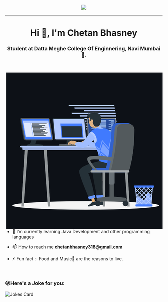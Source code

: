 <p align="center">
  <img src="https://miro.medium.com/max/2048/1*OohqW5DGh9CQS4hLY5FXzA.png" height="230"/>
</p>
<hr>

<h1 align="center">Hi 👋, I'm Chetan Bhasney</h1>
<h3 align="center">Student at Datta Meghe College Of Enginnering, Navi Mumbai🌟.</h3>
<br>

<p><img align="right" src="https://github.com/chetanbhasney02/chetanbhasney02/blob/main/animation_500_kxa883sd.gif" /></p>


- 🌱 I’m currently learning Java Development and other programming languages

- 📫 How to reach me **chetanbhasney318@gmail.com**

- ⚡ Fun fact :- Food and Music🎵 are the reasons to live.

<br>


### 😜Here's a Joke for you:
<img src="https://readme-jokes.vercel.app/api" alt="Jokes Card" />
